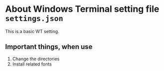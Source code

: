 # About Windows Terminal setting file `settings.json`

This is a basic WT setting.

## Important things, when use

1. Change the directories
2. Install related fonts
